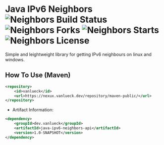 Java IPv6 Neighbors ![Neighbors Build Status](https://github.com/vanlueckn/java-ipv6-neighbors/actions/workflows/maven-publish.yml/badge.svg)
![Neighbors Forks](https://img.shields.io/github/forks/vanlueckn/java-ipv6-neighbors)
![Neighbors Starts](https://img.shields.io/github/stars/vanlueckn/java-ipv6-neighbors)
![Neighbors License](https://img.shields.io/github/license/vanlueckn/java-ipv6-neighbors)
===========

Simple and leightweight library for getting IPv6 neighbours on linux and windows.

How To Use (Maven)
------
```xml
<repository>
    <id>vanlueck</id>
    <url>https://nexux.vanlueck.dev/repository/maven-public/</url>
</repository>
```
 * Artifact Information:
```xml
<dependency>
    <groupId>dev.vanlueck</groupId>
    <artifactId>java-ipv6-neighbors-api</artifactId>
    <version>1.0-SNAPSHOT</version>
</dependency>
 ```

